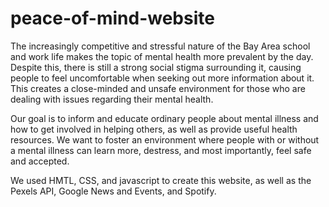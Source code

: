 # peace-of-mind-website
  The increasingly competitive and stressful nature of the Bay Area school and work life makes the topic of mental health more prevalent by the day. Despite this, there is still a strong social stigma surrounding it, causing people to feel uncomfortable when seeking out more information about it. This creates a close-minded and unsafe environment for those who are dealing with issues regarding their mental health.
	
  Our goal is to inform and educate ordinary people about mental illness and how to get involved in helping others, as well as provide useful health resources. We want to foster an environment where people with or without a mental illness can learn more, destress, and most importantly, feel safe and accepted. 
  
  We used HMTL, CSS, and javascript to create this website, as well as the Pexels API, Google News and Events, and Spotify.
